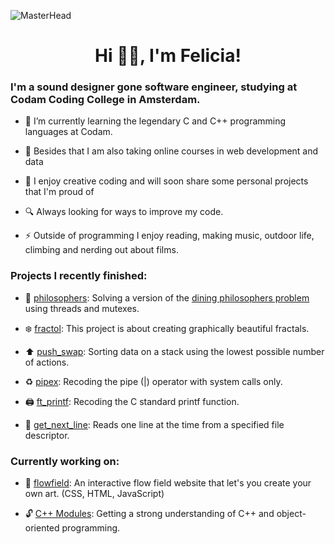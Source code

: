 ![MasterHead](https://www.listory.com/static/media/waveform-gradient.eedc1682.gif)

<h1 align="center">Hi 👋🏼, I'm Felicia!</h1>
<h3 align="left">I'm a sound designer gone software engineer, studying at Codam Coding College in Amsterdam.</h3>


- 🌱 I’m currently learning the legendary C and C++ programming languages at Codam.

- 🎒 Besides that I am also taking online courses in web development and data

- 🎨 I enjoy creative coding and will soon share some personal projects that I'm proud of

- 🔍 Always looking for ways to improve my code.

- ⚡ Outside of programming I enjoy reading, making music, outdoor life, climbing and nerding out about films.

<h3 align="left">Projects I recently finished:</h3>

- :spaghetti: [philosophers](https://github.com/fkoolhoven/philosophers): Solving a version of the [dining philosophers problem](https://en.wikipedia.org/wiki/Dining_philosophers_problem) using threads and mutexes.

- :snowflake: [fractol](https://github.com/fkoolhoven/fractol): This project is about creating graphically beautiful fractals.

- :arrow_up: [push_swap](https://github.com/fkoolhoven/push_swap): Sorting data on a stack using the lowest possible number of actions.

- :recycle: [pipex](https://github.com/fkoolhoven/pipex): Recoding the pipe (|) operator with system calls only.

- 🖨 [ft_printf](https://github.com/fkoolhoven/ft_printf): Recoding the C standard printf function.

- :page_facing_up: [get_next_line](https://github.com/fkoolhoven/get_next_line): Reads one line at the time from a specified file descriptor.

<h3 align="left">Currently working on:</h3>

- :ocean: [flowfield](https://github.com/fkoolhoven/fkoolhoven.github.io): An interactive flow field website that let's you create your own art. (CSS, HTML, JavaScript)

- :unlock: [C++ Modules](https://github.com/fkoolhoven/Cpp-Modules): Getting a strong understanding of C++ and object-oriented programming.

